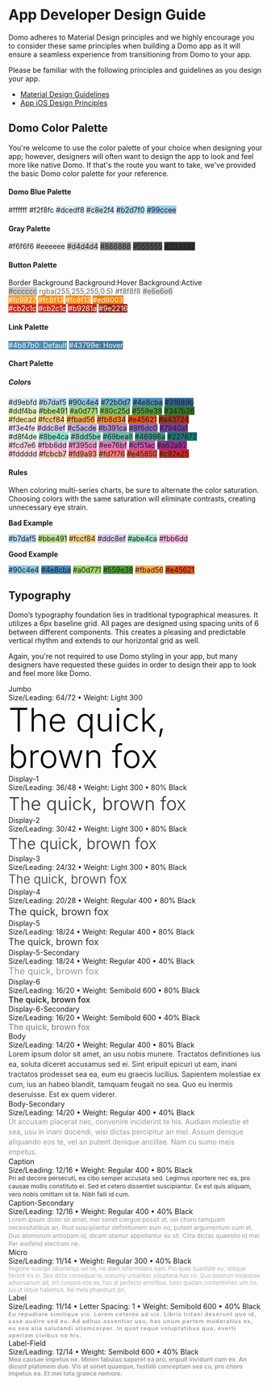 # App Developer Design Guide

Domo adheres to Material Design principles and we highly encourage you to consider these same principles when building a Domo app as it will ensure a seamless experience from transitioning from Domo to your app.

Please be familiar with the following principles and guidelines as you design your app.
<ul>
 	<li><a href="https://material.io/guidelines/">Material Design Guidelines</a></li>
 	<li><a href="https://developer.apple.com/design/">App iOS Design Principles</a></li>
</ul>

## Domo Color Palette

You're welcome to use the color palette of your choice when designing your app; however, designers will often want to design the app to look and feel more like native Domo. If that's the route you want to take, we've provided the basic Domo color palette for your reference.

#### Domo Blue Palette

<div class="color-palette">
    <span style="background: #ffffff;">#ffffff</span>
    <span style="background: #f2f8fc;">#f2f8fc</span>
    <span style="background: #dcedf8;">#dcedf8</span>
    <span style="background: #c8e2f4;">#c8e2f4</span>
    <span style="background: #b2d7f0;">#b2d7f0</span>
    <span style="background: #99ccee;">#99ccee</span>
</div>

#### Gray Palette

<div class="color-palette">
    <span style="background: #f6f6f6;">#f6f6f6</span>
    <span style="background: #eeeeee;">#eeeeee</span>
    <span style="background: #d4d4d4;">#d4d4d4</span>
    <span style="background: #888888;">#888888</span>
    <span style="background: #555555;">#555555</span>
    <span style="background: #333333;">#333333</span>
</div>

#### Button Palette

<div class="color-palette -headers">
    <span>Border</span>
    <span>Background</span>
    <span>Background:Hover</span>
    <span>Background:Active</span>
</div>

<div class="color-palette">
    <span style="background: #ccc; color: rgba(0, 0, 0, .6);">#cccccc</span>
    <span style="background: #rgba(255,255,255,.5); color: rgba(0, 0, 0, .6);">rgba(255,255,255,0.5)</span>
    <span style="background: #F8F8F8; color: rgba(0, 0, 0, .6);">#f8f8f8</span>
    <span style="background: #E6E6E6; color: rgba(0, 0, 0, .6);">#e6e6e6</span>
</div>

<div class="color-palette">
    <span style="background: #fc9927; color: white;">#fc9927</span>
    <span style="background: #fc8f13; color: white;">#fc8f13</span>
    <span style="background: #fc8f13; color: white;">#fc8f13</span>
    <span style="background: #ed8003; color: white;">#ed8003</span>
</div>

<div class="color-palette">
    <span style="background: #cb2c1c; color: white;">#cb2c1c</span>
    <span style="background: #cb2c1c; color: white;">#cb2c1c</span>
    <span style="background: #b9281a; color: white;">#b9281a</span>
    <span style="background: #9e2216; color: white;">#9e2216</span>
</div>

#### Link Palette

<div class="color-palette">
    <span style="background: #4b87b0; color: #fff;">#4b87b0: Default</span>
    <span style="background: #43799e; color: #fff;">#43799e: Hover</span>
</div>

#### Chart Palette

##### Colors

<div class="chart-container">
<div class="color-palette -chart">
    <span style="background: #d9ebfd;">#d9ebfd</span>
    <span style="background: #b7daf5;">#b7daf5</span>
    <span style="background: #90c4e4;">#90c4e4</span>
    <span style="background: #72b0d7;">#72b0d7</span>
    <span style="background: #4e8cba;">#4e8cba</span>
    <span style="background: #31689b;">#31689b</span>
</div>
<div class="color-palette -chart">
    <span style="background:#ddf4ba;">#ddf4ba</span>
    <span style="background:#bbe491;">#bbe491</span>
    <span style="background:#a0d771;">#a0d771</span>
    <span style="background:#80c25d;">#80c25d</span>
    <span style="background:#559e38;">#559e38</span>
    <span style="background:#347b26;">#347b26</span>
</div>
<div class="color-palette -chart">
    <span style="background:#fdecad;">#fdecad</span>
    <span style="background:#fccf84;">#fccf84</span>
    <span style="background:#fbad56;">#fbad56</span>
    <span style="background:#fb8d34;">#fb8d34</span>
    <span style="background:#e45621;">#e45621</span>
    <span style="background:#a43724;">#a43724</span>
</div>

<div class="color-palette -chart">
    <span style="background:#f3e4fe;">#f3e4fe</span>
    <span style="background:#ddc8ef;">#ddc8ef</span>
    <span style="background:#c5acde;">#c5acde</span>
    <span style="background:#b391ca;">#b391ca</span>
    <span style="background:#8f6cc0;">#8f6dc0</span>
    <span style="background:#7940a1;">#7940a1</span>
</div>
<div class="color-palette -chart">
    <span style="background:#d8f4de;">#d8f4de</span>
    <span style="background:#8be4ca;">#8be4ca</span>
    <span style="background:#8dd5be;">#8dd5be</span>
    <span style="background:#69bea8;">#69bea8</span>
    <span style="background:#46998a;">#46998a</span>
    <span style="background:#227872;">#227872</span>
</div>
<div class="color-palette -chart">
    <span style="background:#fcd7e6;">#fcd7e6</span>
    <span style="background:#fbb6dd;">#fbb6dd</span>
    <span style="background:#f395cd;">#f395cd</span>
    <span style="background:#ee76bf;">#ee76bf</span>
    <span style="background:#cf51ac;">#cf51ac</span>
    <span style="background:#a62a92;">#a62a92</span>
</div>
<div class="color-palette -chart">
    <span style="background:#fddddd;">#fddddd</span>
    <span style="background:#fcbcb7;">#fcbcb7</span>
    <span style="background:#fd9a93;">#fd9a93</span>
    <span style="background:#fd7f76;">#fd7f76</span>
    <span style="background:#e45850;">#e45850</span>
    <span style="background:#c92e25;">#c92e25</span>
</div>
</div>

#### Rules

When coloring multi-series charts, be sure to alternate the color saturation. Choosing colors with the same saturation will eliminate contrasts, creating unnecessary eye strain. 

**Bad Example**

<div class="color-palette">
    <span style="background:#b7daf5">#b7daf5</span>
    <span style="background:#bbe491">#bbe491</span>
    <span style="background:#fccf84">#fccf84</span>
    <span style="background:#ddc8ef">#ddc8ef</span>
    <span style="background:#abe4ca">#abe4ca</span>
    <span style="background:#fbb6dd">#fbb6dd</span>
</div>

**Good Example**

<div class="color-palette">
    <span style="background:#90c4e4;">#90c4e4</span>
    <span style="background:#4e8cba;">#4e8cba</span>
    <span style="background:#a0d771;">#a0d771</span>
    <span style="background:#559e38;">#559e38</span>
    <span style="background:#fbad56;">#fbad56</span>
    <span style="background:#e45621;">#e45621</span>
</div>

## Typography

Domo’s typography foundation lies in traditional typographical measures. It utilizes a 6px baseline grid. All pages are designed using spacing units of 6 between different components. This creates a pleasing and predictable vertical rhythm and extends to our horizontal grid as well. 

Again, you're not required to use Domo styling in your app, but many designers have requested these guides in order to design their app to look and feel more like Domo.

<div class="typography-category">Jumbo</div>
<div class="typography-label">Size/Leading: 64/72 • Weight: Light 300</div>
<div style="color:rgba(0,0,0,1); font-size:64px; line-height:72px; font-weight:300;">The quick, brown fox</div>

<div class="typography-category">Display-1</div>
<div class="typography-label">Size/Leading: 36/48 • Weight: Light 300 • 80% Black</div>
<div style="color:rgba(0,0,0,.8); font-size:36px; line-height: 48px; font-weight:300;">The quick, brown fox</div>

<div class="typography-category">Display-2</div>
<div class="typography-label">Size/Leading: 30/42 • Weight: Light 300 • 80% Black</div>
<div style="color:rgba(0,0,0,.8); font-size:30px; line-height:42px; font-weight:300;">The quick, brown fox</div>

<div class="typography-category">Display-3</div>
<div class="typography-label">Size/Leading: 24/32 • Weight: Light 300 • 80% Black</div>
<div style="color:rgba(0,0,0,.8); font-size:24px; line-height:32px; font-weight:300;">The quick, brown fox</div>

<div class="typography-category">Display-4</div>
<div class="typography-label">Size/Leading: 20/28 • Weight: Regular 400 • 80% Black</div>
<div style="color:rgba(0,0,0,.8); font-size:20px; line-height:28px; font-weight:400;">The quick, brown fox</div>

<div class="typography-category">Display-5</div>
<div class="typography-label">Size/Leading: 18/24 • Weight: Regular 400 • 80% Black</div>
<div style="color:rgba(0,0,0,.8); font-size:18px; line-height:24px; font-weight:400;">The quick, brown fox</div>

<div class="typography-category">Display-5-Secondary</div>
<div class="typography-label">Size/Leading: 18/24 • Weight: Regular 400 • 40% Black</div>
<div style="color:rgba(0,0,0,.4); font-size:18px; line-height:24px; font-weight:400;">The quick, brown fox</div>

<div class="typography-category">Display-6</div>
<div class="typography-label">Size/Leading: 16/20 • Weight: Semibold 600 • 80% Black</div>
<div style="color:rgba(0,0,0,.8); font-size:16px; line-height:20px; font-weight:600;">The quick, brown fox</div>

<div class="typography-category">Display-6-Secondary</div>
<div class="typography-label">Size/Leading: 16/20 • Weight: Semibold 600 • 40% Black</div>
<div style="color:rgba(0,0,0,.4); font-size:16px; line-height:20px; font-weight:600;">The quick, brown fox</div>

<div class="typography-category">Body</div>
<div class="typography-label">Size/Leading: 14/20 • Weight: Regular 400 • 80% Black</div>
<div style="color:rgba(0,0,0,.8); font-size:14px; line-height:20px; font-weight:400;">Lorem ipsum dolor sit amet, an usu nobis munere. Tractatos definitiones ius ea, soluta diceret accusamus sed ei. Sint eripuit epicuri ut eam, inani tractatos prodesset sea ea, eum eu graecis lucilius. Sapientem molestiae ex cum, ius an habeo blandit, tamquam feugait no sea. Quo eu inermis deseruisse. Est ex quem viderer.</div>

<div class="typography-category">Body-Secondary</div>
<div class="typography-label">Size/Leading: 14/20 • Weight: Regular 400 • 40% Black</div>
<div style="color:rgba(0,0,0,.4); font-size:14px; line-height:20px; font-weight:400;">Ut accusam placerat nec, convenire inciderint te his. Audiam molestie et sea, usu in inani docendi, wisi dictas percipitur an mel. Assum denique aliquando eos te, vel an putent denique ancillae. Nam cu sumo meis impetus.</div>

<div class="typography-category">Caption</div>
<div class="typography-label">Size/Leading: 12/16 • Weight: Regular 400 • 80% Black</div>
<div style="color:rgba(0,0,0,.8); font-size:12px; line-height:16px; font-weight:400;">Pri ad decore persecuti, ea cibo semper accusata sed. Legimus oportere nec ea, pro causae mollis constituto ei. Sed et cetero dissentiet suscipiantur. Ex est quis aliquam, vero nobis omittam sit te. Nibh falli id cum.</div>

<div class="typography-category">Caption-Secondary</div>
<div class="typography-label">Size/Leading: 12/16 • Weight: Regular 400 • 40% Black</div>
<div style="color:rgba(0,0,0,.4); font-size:12px; line-height:16px; font-weight:400;">Lorem ipsum dolor sit amet, mel sonet congue possit at, vel choro tamquam necessitatibus an. Illud suscipiantur definitionem eum no, putent argumentum cum et. Duo atomorum antiopam id, dicam utamur appellantur ex sit. Clita dictas quaestio id mel. Per eleifend electram ne.</div>

<div class="typography-category">Micro</div>
<div class="typography-label">Size/Leading: 11/14 • Weight: Regular 300 • 40% Black</div>
<div style="color:rgba(0,0,0,.4); font-size:11px; line-height:14px; font-weight:300;">Regione suscipit laboramus vel ne, ne diam reformidans eam. Pro quas suavitate eu, oblique fierent vis in. Sea dicta consequat te, nonumy urbanitas voluptaria has no. Quo dolorum molestiae adversarium ad, zril corpora eos ea, has ut perfecto erroribus. Iusto quidam contentiones vim ne, ius ut idque habemus. Ne meis phaedrum pri.</div>

<div class="typography-category">Label</div>
<div class="typography-label">Size/Leading: 11/14 • Letter Spacing: 1 • Weight: Semibold 600 • 40% Black</div>
<div style="color:rgba(0,0,0,.4); font-size:11px; line-height:14px; letter-spacing:1px; font-weight:600;">Eu repudiare similique vix. Lorem ceteros ad vix. Libris tritani deserunt quo id, case audire sed eu. Ad adhuc assentior usu, has unum partem moderatius ex, eu sea alia salutandi ullamcorper. In quot reque voluptatibus quo, everti aperiam civibus no his.</div>

<div class="typography-category">Label-Field</div>
<div class="typography-label">Size/Leading: 12/14 • Weight: Semibold 600 • 40% Black</div>
<div style="color:rgba(0,0,0,.4); font-size:12px; line-height:14px; font-weight:600;">Mea causae impetus ne. Minim fabulas saperet ea pro, eripuit invidunt cum ex. An dicunt platonem duo. Vis at sonet quaeque, fastidii conceptam sea cu, pro choro impetus ea. Et mei tota graece nemore.</div>


